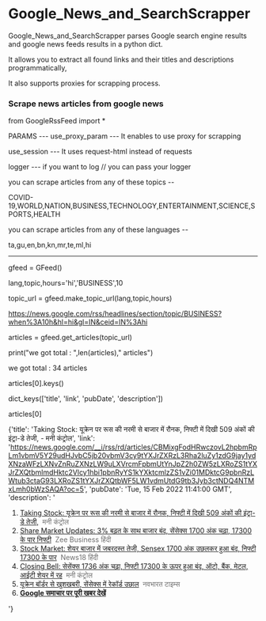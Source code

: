 # Google_News_and_SearchScrapper

Google_News_and_SearchScrapper parses Google search engine results and google news feeds results in a python dict.

It allows you to extract all found links and their titles and descriptions programmatically,

It also supports proxies for scrapping process.


### Scrape news articles from google news

from GoogleRssFeed import *

PARAMS ---
use_proxy_param --- It enables to use proxy for scrapping

use_session     --- It uses request-html instead of requests

logger          --- if you want to log // you can pass your logger

you can scrape articles from any of these topics -- 

COVID-19,WORLD,NATION,BUSINESS,TECHNOLOGY,ENTERTAINMENT,SCIENCE,SPORTS,HEALTH

you can scrape articles from any of these languages -- 

ta,gu,en,bn,kn,mr,te,ml,hi

------------------------------------------------------------------------------------------------------------------------------------------------------------
gfeed = GFeed()

lang,topic,hours='hi','BUSINESS',10

topic_url = gfeed.make_topic_url(lang,topic,hours)

https://news.google.com/rss/headlines/section/topic/BUSINESS?when%3A10h&hl=hi&gl=IN&ceid=IN%3Ahi

articles = gfeed.get_articles(topic_url)

print("we got total : ",len(articles)," articles")

we got total :  34  articles

articles[0].keys()

dict_keys(['title', 'link', 'pubDate', 'description'])

articles[0]


{'title': 'Taking Stock: यूक्रेन पर रूस की नरमी से बाजार में रौनक, निफ्टी में दिखी 509 अंकों की इंट्रा-डे तेजी, - मनी कंट्रोल',
 'link': 'https://news.google.com/__i/rss/rd/articles/CBMixgFodHRwczovL2hpbmRpLm1vbmV5Y29udHJvbC5jb20vbmV3cy9tYXJrZXRzL3Rha2luZy1zdG9jay1ydXNzaWFzLXNvZnRuZXNzLW9uLXVrcmFpbmUtYnJpZ2h0ZW5zLXRoZS1tYXJrZXQtbmlmdHktc2Vlcy1hbi1pbnRyYS1kYXktcmlzZS1vZi01MDktcG9pbnRzLWtub3ctaG93LXRoZS1tYXJrZXQtbWF5LW1vdmUtdG9tb3Jyb3ctNDQ4NTMxLmh0bWzSAQA?oc=5',
 'pubDate': 'Tue, 15 Feb 2022 11:41:00 GMT',
 'description': '<ol><li><a href="https://news.google.com/__i/rss/rd/articles/CBMixgFodHRwczovL2hpbmRpLm1vbmV5Y29udHJvbC5jb20vbmV3cy9tYXJrZXRzL3Rha2luZy1zdG9jay1ydXNzaWFzLXNvZnRuZXNzLW9uLXVrcmFpbmUtYnJpZ2h0ZW5zLXRoZS1tYXJrZXQtbmlmdHktc2Vlcy1hbi1pbnRyYS1kYXktcmlzZS1vZi01MDktcG9pbnRzLWtub3ctaG93LXRoZS1tYXJrZXQtbWF5LW1vdmUtdG9tb3Jyb3ctNDQ4NTMxLmh0bWzSAQA?oc=5" target="_blank">Taking Stock: यूक्रेन पर रूस की नरमी से बाजार में रौनक, निफ्टी में दिखी 509 अंकों की इंट्रा-डे तेजी,</a>&nbsp;&nbsp;<font color="#6f6f6f">मनी कंट्रोल</font></li><li><a href="https://news.google.com/__i/rss/rd/articles/CBMipgFodHRwczovL3d3dy56ZWViaXouY29tL2hpbmRpL3N0b2NrLW1hcmtldHMvbGl2ZS11cGRhdGVzLXN0b2NrLW1hcmtldC1saXZlLW9uLTE1LWZlYnJ1YXJ5LWRvdy1qb25lcy1zZ3gtbmlmdHktbmFzZGFxLWdsb2JhbC1tYXJrZXQtdHJlbmRzLWFuZC1hc2lhbi1tYXJrZXQtdXBkYXRlLTc0NDUx0gEA?oc=5" target="_blank">Share Market Updates: 3% बढ़त के साथ बाजार बंद, सेंसेक्स 1700 अंक चढ़ा, 17300 के पार निफ्टी</a>&nbsp;&nbsp;<font color="#6f6f6f">Zee Business हिंदी</font></li><li><a href="https://news.google.com/__i/rss/rd/articles/CBMie2h0dHBzOi8vaGluZGkubmV3czE4LmNvbS9uZXdzL2J1c2luZXNzL3N0b2NrLW1hcmtldC1jbG9zaW5nLXNlbnNleC1qdW1wZWQtYnktMTcwMC1wb2ludHMtbmlmdHktYWxzby1yaXNlcy1zYW1wLTQwMTE5NTcuaHRtbNIBAA?oc=5" target="_blank">Stock Market: शेयर बाजार में जबरदस्त तेजी, Sensex 1700 अंक उछलकर हुआ बंद, निफ्टी 17300 के पार</a>&nbsp;&nbsp;<font color="#6f6f6f">News18 हिंदी</font></li><li><a href="https://news.google.com/__i/rss/rd/articles/CBMipwFodHRwczovL2hpbmRpLm1vbmV5Y29udHJvbC5jb20vbmV3cy9vcGluaW9uL3NoYXJlLW1hcmtldC1saXZlLXVwZGF0ZXMtc3RvY2stbWFya2V0LXRvZGF5LWZlYi0xNS1sYXRlc3QtbmV3cy1ic2UtbnNlLXNlbnNleC1uaWZ0eS1jb3JvbmF2aXJ1cy1yaWwtY2lwbGEtYmhlbC00NDcxOTEuaHRtbNIBAA?oc=5" target="_blank">Closing Bell: सेसेंक्स 1736 अंक चढ़ा, निफ्टी 17300 के ऊपर हुआ बंद, ऑटो, बैंक, मेटल, आईटी शेयर में रह</a>&nbsp;&nbsp;<font color="#6f6f6f">मनी कंट्रोल</font></li><li><a href="https://news.google.com/__i/rss/rd/articles/CBMilQFodHRwczovL25hdmJoYXJhdHRpbWVzLmluZGlhdGltZXMuY29tL25hdmJoYXJhdGdvbGQvZWNvbm9teS9zaGFyZS1tYXJrZXQtbmV3cy11cGRhdGVzLWp1bXAtaW4tc2Vuc2V4LW5zZS1ic2Utc3RvY2stbWFya2V0LWluLWhpbmRpL3N0b3J5Lzg5NTk1NjgxLmNtc9IBAA?oc=5" target="_blank">यूक्रेन बॉर्डर से खुशखबरी, सेंसेक्स में रेकॉर्ड उछाल</a>&nbsp;&nbsp;<font color="#6f6f6f">नवभारत टाइम्स</font></li><li><strong><a href="https://news.google.com/stories/CAAqNggKIjBDQklTSGpvSmMzUnZjbmt0TXpZd1NoRUtEd2lqcDdqckJCRS1oVlRHdzlSMU95Z0FQAQ?oc=5" target="_blank">Google समाचार पर पूरी खबर देखें</a></strong></li></ol>'}
